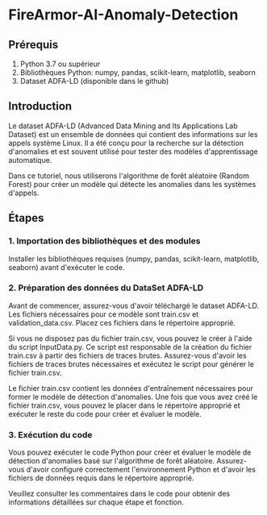 # FireArmor-AI-Anomaly-Detection

## Prérequis
  1. Python 3.7 ou supérieur
  2. Bibliothèques Python: numpy, pandas, scikit-learn, matplotlib, seaborn
  3. Dataset ADFA-LD (disponible dans le github)


## Introduction
Le dataset ADFA-LD (Advanced Data Mining and Its Applications Lab Dataset) est un ensemble de données qui contient des informations sur les appels système Linux. Il a été conçu pour la recherche sur la détection d'anomalies et est souvent utilisé pour tester des modèles d'apprentissage automatique.

Dans ce tutoriel, nous utiliserons l'algorithme de forêt aléatoire (Random Forest) pour créer un modèle qui détecte les anomalies dans les systèmes d'appels.

## Étapes

### 1. Importation des bibliothèques et des modules
Installer les bibliothèques requises (numpy, pandas, scikit-learn, matplotlib, seaborn) avant d'exécuter le code.
### 2. Préparation des données du DataSet ADFA-LD

Avant de commencer, assurez-vous d'avoir téléchargé le dataset ADFA-LD. Les fichiers nécessaires pour ce modèle sont train.csv et validation_data.csv. Placez ces fichiers dans le répertoire approprié.

Si vous ne disposez pas du fichier train.csv, vous pouvez le créer à l'aide du script InputData.py. Ce script est responsable de la création du fichier train.csv à partir des fichiers de traces brutes. Assurez-vous d'avoir les fichiers de traces brutes nécessaires et exécutez le script pour générer le fichier train.csv.

Le fichier train.csv contient les données d'entraînement nécessaires pour former le modèle de détection d'anomalies. Une fois que vous avez créé le fichier train.csv, vous pouvez le placer dans le répertoire approprié et exécuter le reste du code pour créer et évaluer le modèle.

### 3. Exécution du code

Vous pouvez exécuter le code Python pour créer et évaluer le modèle de détection d'anomalies basé sur l'algorithme de forêt aléatoire. Assurez-vous d'avoir configuré correctement l'environnement Python et d'avoir les fichiers de données requis dans le répertoire approprié.

Veuillez consulter les commentaires dans le code pour obtenir des informations détaillées sur chaque étape et fonction.
